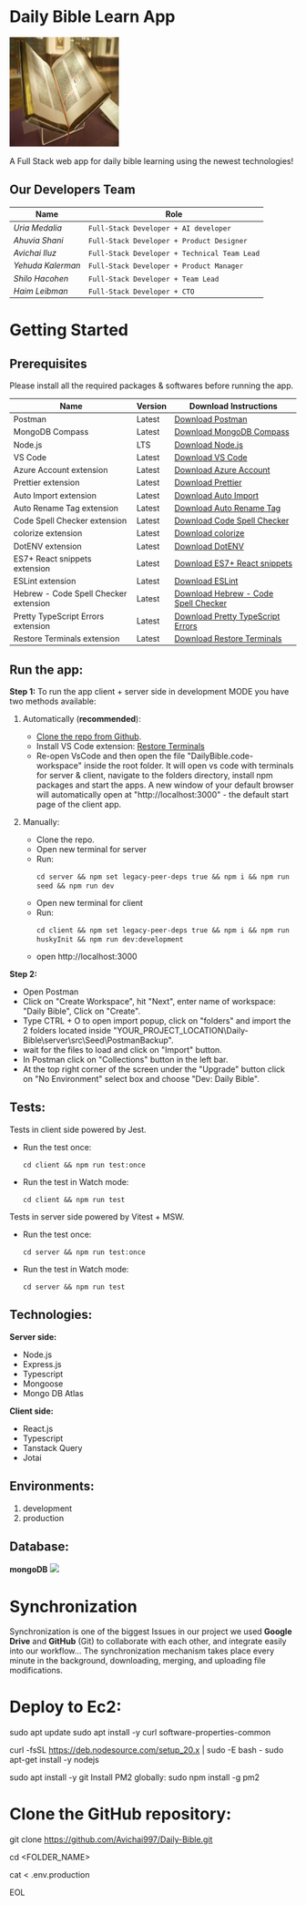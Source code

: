 # Daily Bible Learn App

![](client/public/logo192.png)

A Full Stack web app for daily bible learning using the newest technologies!

## Our Developers Team

| Name              | Role                                         |
| ----------------- | -------------------------------------------- |
| _Uria Medalia_    | `Full-Stack Developer + AI developer`        |
| _Ahuvia Shani_    | `Full-Stack Developer + Product Designer`    |
| _Avichai Iluz_    | `Full-Stack Developer + Technical Team Lead` |
| _Yehuda Kalerman_ | `Full-Stack Developer + Product Manager`     |
| _Shilo Hacohen_   | `Full-Stack Developer + Team Lead`           |
| _Haim Leibman_    | `Full-Stack Developer + CTO`                 |

# Getting Started

## Prerequisites

Please install all the required packages & softwares before running the app.

| Name                                  | Version | Download Instructions                                                                                                                    |
| ------------------------------------- | ------- | ---------------------------------------------------------------------------------------------------------------------------------------- |
| Postman                               | Latest  | [Download Postman](https://dl.pstmn.io/download/latest/win64)                                                                            |
| MongoDB Compass                       | Latest  | [Download MongoDB Compass](https://www.mongodb.com/try/download/compass)                                                                 |
| Node.js                               | LTS     | [Download Node.js](https://nodejs.org/en/download)                                                                                       |
| VS Code                               | Latest  | [Download VS Code](https://code.visualstudio.com/download)                                                                               |
| Azure Account extension               | Latest  | [Download Azure Account](https://marketplace.visualstudio.com/items?itemName=ms-vscode.azure-account)                                    |
| Prettier extension                    | Latest  | [Download Prettier](https://marketplace.visualstudio.com/items?itemName=esbenp.prettier-vscode)                                          |
| Auto Import extension                 | Latest  | [Download Auto Import](https://marketplace.visualstudio.com/items?itemName=steoates.autoimport)                                          |
| Auto Rename Tag extension             | Latest  | [Download Auto Rename Tag](https://marketplace.visualstudio.com/items?itemName=formulahendry.auto-rename-tag)                            |
| Code Spell Checker extension          | Latest  | [Download Code Spell Checker](https://marketplace.visualstudio.com/items?itemName=streetsidesoftware.code-spell-checker)                 |
| colorize extension                    | Latest  | [Download colorize](https://marketplace.visualstudio.com/items?itemName=kamikillerto.vscode-colorize)                                    |
| DotENV extension                      | Latest  | [Download DotENV](https://marketplace.visualstudio.com/items?itemName=mikestead.dotenv)                                                  |
| ES7+ React snippets extension         | Latest  | [Download ES7+ React snippets](https://marketplace.visualstudio.com/items?itemName=dsznajder.es7-react-js-snippets)                      |
| ESLint extension                      | Latest  | [Download ESLint](https://marketplace.visualstudio.com/items?itemName=dbaeumer.vscode-eslint)                                            |
| Hebrew - Code Spell Checker extension | Latest  | [Download Hebrew - Code Spell Checker](https://marketplace.visualstudio.com/items?itemName=streetsidesoftware.code-spell-checker-hebrew) |
| Pretty TypeScript Errors extension    | Latest  | [Download Pretty TypeScript Errors](https://marketplace.visualstudio.com/items?itemName=yoavbls.pretty-ts-errors)                        |
| Restore Terminals extension           | Latest  | [Download Restore Terminals](https://marketplace.visualstudio.com/items?itemName=EthanSK.restore-terminals)                              |

## Run the app:

**Step 1:**
To run the app client + server side in development MODE you have two methods available:

1. Automatically (**recommended**):

   - [Clone the repo from Github](https://github.com/Avichai997/Daily-Bible.git).
   - Install VS Code extension: [Restore Terminals](https://marketplace.visualstudio.com/items?itemName=EthanSK.restore-terminals)
   - Re-open VsCode and then open the file "DailyBible.code-workspace" inside the root folder.
     It will open vs code with terminals for server & client, navigate to the folders directory, install npm packages and start the apps. A new window of your default browser will automatically open at "http://localhost:3000" - the default start page of the client app.

2. Manually:

   - Clone the repo.
   - Open new terminal for server
   - Run:
     ```
     cd server && npm set legacy-peer-deps true && npm i && npm run seed && npm run dev
     ```
   - Open new terminal for client
   - Run:
     ```
     cd client && npm set legacy-peer-deps true && npm i && npm run huskyInit && npm run dev:development
     ```
   - open http://localhost:3000

**Step 2:**

- Open Postman
- Click on "Create Workspace", hit "Next", enter name of workspace: "Daily Bible", Click on "Create".
- Type CTRL + O to open import popup, click on "folders" and import the 2 folders located inside "YOUR_PROJECT_LOCATION\Daily-Bible\server\src\Seed\PostmanBackup".
- wait for the files to load and click on "Import" button.
- In Postman click on "Collections" button in the left bar.
- At the top right corner of the screen under the "Upgrade" button click on "No Environment" select box and choose "Dev: Daily Bible".

## Tests:

Tests in client side powered by Jest.

- Run the test once:
  ```
  cd client && npm run test:once
  ```
- Run the test in Watch mode:

  ```
  cd client && npm run test
  ```

Tests in server side powered by Vitest + MSW.

- Run the test once:
  ```
  cd server && npm run test:once
  ```
- Run the test in Watch mode:
  ```
  cd server && npm run test
  ```

## Technologies:

**Server side:**

- Node.js
- Express.js
- Typescript
- Mongoose
- Mongo DB Atlas

**Client side:**

- React.js
- Typescript
- Tanstack Query
- Jotai

## Environments:

1. development
2. production

## Database:

**mongoDB**
![](https://www.pngall.com/wp-content/uploads/13/Mongodb-PNG-Image-HD.png)

# Synchronization

Synchronization is one of the biggest Issues in our project we used **Google Drive** and **GitHub** (Git) to collaborate with each other, and integrate easily into our workflow... The synchronization mechanism takes place every minute in the background, downloading, merging, and uploading file modifications.

# Deploy to Ec2:

<!-- Update and install prerequisites: -->

sudo apt update
sudo apt install -y curl software-properties-common

<!-- Install Node.js v20: -->

curl -fsSL https://deb.nodesource.com/setup_20.x | sudo -E bash -
sudo apt-get install -y nodejs

<!-- Verify Git installation: -->

sudo apt install -y git
Install PM2 globally:
sudo npm install -g pm2

# Clone the GitHub repository:

git clone https://github.com/Avichai997/Daily-Bible.git

<!-- Create .env file: -->

cd <FOLDER_NAME>

cat <<EOL > .env.production
<!-- .env CONTENT GOES HERE: -->
EOL

